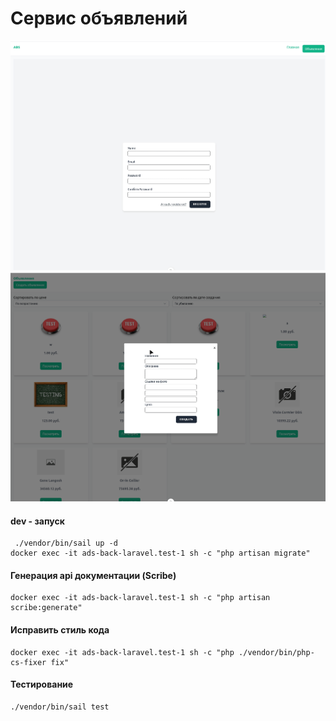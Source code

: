 # Сервис объявлений

![me](https://github.com/POMXARK/abs-front/blob/develop/docs/abs_test_1.gif)
![me](https://github.com/POMXARK/abs-front/blob/develop/docs/abs_test_2.gif)


#### dev - запуск
```shell
 ./vendor/bin/sail up -d
docker exec -it ads-back-laravel.test-1 sh -c "php artisan migrate"
```

#### Генерация api документации (Scribe)
```shell
docker exec -it ads-back-laravel.test-1 sh -c "php artisan scribe:generate"
```

#### Исправить стиль кода
```shell
docker exec -it ads-back-laravel.test-1 sh -c "php ./vendor/bin/php-cs-fixer fix"
```

#### Тестирование
```shell
./vendor/bin/sail test
```
